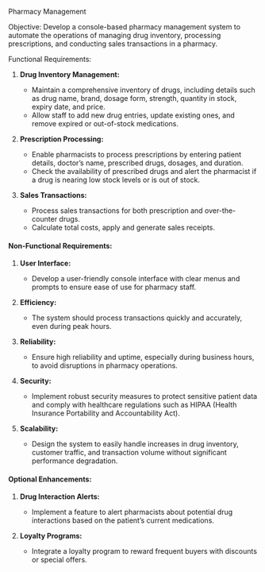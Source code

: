 Pharmacy Management

Objective:
Develop a console-based pharmacy management system to automate the operations of managing drug inventory, processing prescriptions, and conducting sales transactions in a pharmacy.

Functional Requirements:

1. **Drug Inventory Management:**
   - Maintain a comprehensive inventory of drugs, including details such as drug name, brand, dosage form, strength, quantity in stock, expiry date, and price.
   - Allow staff to add new drug entries, update existing ones, and remove expired or out-of-stock medications.

2. **Prescription Processing:**
   - Enable pharmacists to process prescriptions by entering patient details, doctor’s name, prescribed drugs, dosages, and duration.
   - Check the availability of prescribed drugs and alert the pharmacist if a drug is nearing low stock levels or is out of stock.

3. **Sales Transactions:**
   - Process sales transactions for both prescription and over-the-counter drugs.
   - Calculate total costs, apply  and generate sales receipts.
  

#### Non-Functional Requirements:

1. **User Interface:**
   - Develop a user-friendly console interface with clear menus and prompts to ensure ease of use for pharmacy staff.

2. **Efficiency:**
   - The system should process transactions quickly and accurately, even during peak hours.

3. **Reliability:**
   - Ensure high reliability and uptime, especially during business hours, to avoid disruptions in pharmacy operations.

4. **Security:**
   - Implement robust security measures to protect sensitive patient data and comply with healthcare regulations such as HIPAA (Health Insurance Portability and Accountability Act).

5. **Scalability:**
   - Design the system to easily handle increases in drug inventory, customer traffic, and transaction volume without significant performance degradation.

#### Optional Enhancements:

1. **Drug Interaction Alerts:**
   - Implement a feature to alert pharmacists about potential drug interactions based on the patient’s current medications.

2. **Loyalty Programs:**
   - Integrate a loyalty program to reward frequent buyers with discounts or special offers.
